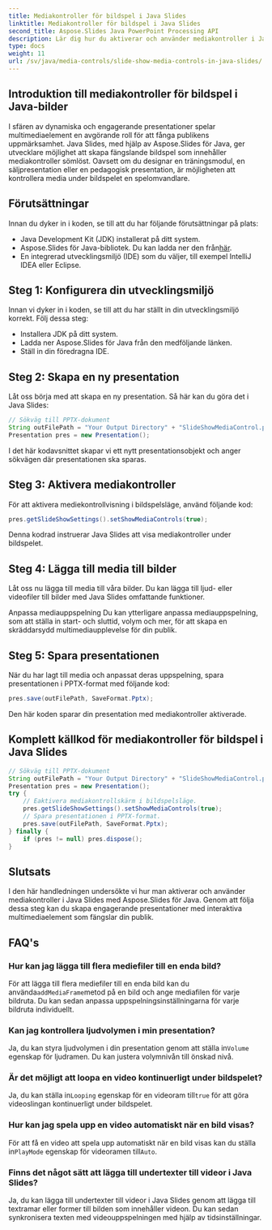 ```yaml
---
title: Mediakontroller för bildspel i Java Slides
linktitle: Mediakontroller för bildspel i Java Slides
second_title: Aspose.Slides Java PowerPoint Processing API
description: Lär dig hur du aktiverar och använder mediakontroller i Java Slides med Aspose.Slides för Java. Förbättra dina presentationer med mediakontroller.
type: docs
weight: 11
url: /sv/java/media-controls/slide-show-media-controls-in-java-slides/
---
```


## Introduktion till mediakontroller för bildspel i Java-bilder

I sfären av dynamiska och engagerande presentationer spelar multimediaelement en avgörande roll för att fånga publikens uppmärksamhet. Java Slides, med hjälp av Aspose.Slides för Java, ger utvecklare möjlighet att skapa fängslande bildspel som innehåller mediakontroller sömlöst. Oavsett om du designar en träningsmodul, en säljpresentation eller en pedagogisk presentation, är möjligheten att kontrollera media under bildspelet en spelomvandlare.

## Förutsättningar

Innan du dyker in i koden, se till att du har följande förutsättningar på plats:

- Java Development Kit (JDK) installerat på ditt system.
-  Aspose.Slides för Java-bibliotek. Du kan ladda ner den från[här](https://releases.aspose.com/slides/java/).
- En integrerad utvecklingsmiljö (IDE) som du väljer, till exempel IntelliJ IDEA eller Eclipse.

## Steg 1: Konfigurera din utvecklingsmiljö

Innan vi dyker in i koden, se till att du har ställt in din utvecklingsmiljö korrekt. Följ dessa steg:

- Installera JDK på ditt system.
- Ladda ner Aspose.Slides för Java från den medföljande länken.
- Ställ in din föredragna IDE.

## Steg 2: Skapa en ny presentation

Låt oss börja med att skapa en ny presentation. Så här kan du göra det i Java Slides:

```java
// Sökväg till PPTX-dokument
String outFilePath = "Your Output Directory" + "SlideShowMediaControl.pptx";
Presentation pres = new Presentation();
```

I det här kodavsnittet skapar vi ett nytt presentationsobjekt och anger sökvägen där presentationen ska sparas.

## Steg 3: Aktivera mediakontroller

För att aktivera mediekontrollvisning i bildspelsläge, använd följande kod:

```java
pres.getSlideShowSettings().setShowMediaControls(true);
```

Denna kodrad instruerar Java Slides att visa mediakontroller under bildspelet.

## Steg 4: Lägga till media till bilder

Låt oss nu lägga till media till våra bilder. Du kan lägga till ljud- eller videofiler till bilder med Java Slides omfattande funktioner.

Anpassa mediauppspelning
Du kan ytterligare anpassa mediauppspelning, som att ställa in start- och sluttid, volym och mer, för att skapa en skräddarsydd multimediaupplevelse för din publik.

## Steg 5: Spara presentationen

När du har lagt till media och anpassat deras uppspelning, spara presentationen i PPTX-format med följande kod:

```java
pres.save(outFilePath, SaveFormat.Pptx);
```

Den här koden sparar din presentation med mediakontroller aktiverade.

## Komplett källkod för mediakontroller för bildspel i Java Slides

```java
// Sökväg till PPTX-dokument
String outFilePath = "Your Output Directory" + "SlideShowMediaControl.pptx";
Presentation pres = new Presentation();
try {
	// Еaktivera mediakontrollskärm i bildspelsläge.
	pres.getSlideShowSettings().setShowMediaControls(true);
	// Spara presentationen i PPTX-format.
	pres.save(outFilePath, SaveFormat.Pptx);
} finally {
	if (pres != null) pres.dispose();
}
```

## Slutsats

I den här handledningen undersökte vi hur man aktiverar och använder mediakontroller i Java Slides med Aspose.Slides för Java. Genom att följa dessa steg kan du skapa engagerande presentationer med interaktiva multimediaelement som fängslar din publik.

## FAQ's

### Hur kan jag lägga till flera mediefiler till en enda bild?

 För att lägga till flera mediefiler till en enda bild kan du använda`addMediaFrame`metod på en bild och ange mediafilen för varje bildruta. Du kan sedan anpassa uppspelningsinställningarna för varje bildruta individuellt.

### Kan jag kontrollera ljudvolymen i min presentation?

 Ja, du kan styra ljudvolymen i din presentation genom att ställa in`Volume` egenskap för ljudramen. Du kan justera volymnivån till önskad nivå.

### Är det möjligt att loopa en video kontinuerligt under bildspelet?

 Ja, du kan ställa in`Looping` egenskap för en videoram till`true` för att göra videoslingan kontinuerligt under bildspelet.

### Hur kan jag spela upp en video automatiskt när en bild visas?

 För att få en video att spela upp automatiskt när en bild visas kan du ställa in`PlayMode` egenskap för videoramen till`Auto`.

### Finns det något sätt att lägga till undertexter till videor i Java Slides?

Ja, du kan lägga till undertexter till videor i Java Slides genom att lägga till textramar eller former till bilden som innehåller videon. Du kan sedan synkronisera texten med videouppspelningen med hjälp av tidsinställningar.
